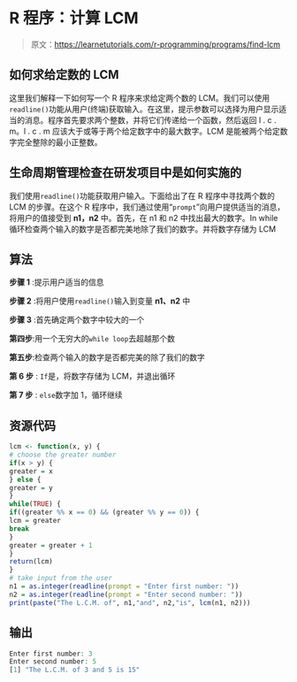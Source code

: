 # R 程序：计算 LCM 

> 原文：<https://learnetutorials.com/r-programming/programs/find-lcm>

## 如何求给定数的 LCM

这里我们解释一下如何写一个 R 程序来求给定两个数的 LCM。我们可以使用`readline()`功能从用户(终端)获取输入。在这里，提示参数可以选择为用户显示适当的消息。程序首先要求两个整数，并将它们传递给一个函数，然后返回 l . c . m。l . c . m 应该大于或等于两个给定数字中的最大数字。LCM 是能被两个给定数字完全整除的最小正整数。

## 生命周期管理检查在研发项目中是如何实施的

我们使用`readline()`功能获取用户输入。下面给出了在 R 程序中寻找两个数的 LCM 的步骤。在这个 R 程序中，我们通过使用“`prompt`”向用户提供适当的消息，将用户的值接受到 **n1，n2** 中。首先，在 n1 和 n2 中找出最大的数字。In while 循环检查两个输入的数字是否都完美地除了我们的数字。并将数字存储为 LCM

## 算法

**步骤 1** :提示用户适当的信息

**步骤 2** :将用户使用`readline()`输入到变量 **n1、n2** 中

**步骤 3** :首先确定两个数字中较大的一个

**第四步**:用一个无穷大的`while loop`去超越那个数

**第五步**:检查两个输入的数字是否都完美的除了我们的数字

**第 6 步** : `If`是，将数字存储为 LCM，并退出循环

**第 7 步** : `else`数字加 1，循环继续

## 资源代码

```r
lcm <- function(x, y) {
# choose the greater number
if(x > y) {
greater = x
} else {
greater = y
}
while(TRUE) {
if((greater %% x == 0) && (greater %% y == 0)) {
lcm = greater
break
}
greater = greater + 1
}
return(lcm)
}
# take input from the user
n1 = as.integer(readline(prompt = "Enter first number: "))
n2 = as.integer(readline(prompt = "Enter second number: "))
print(paste("The L.C.M. of", n1,"and", n2,"is", lcm(n1, n2)))

```

## 输出

```r
Enter first number: 3
Enter second number: 5
[1] "The L.C.M. of 3 and 5 is 15"
```
